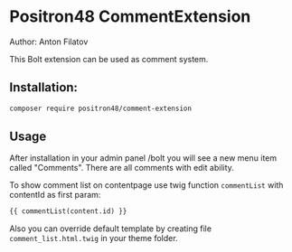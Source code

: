# Positron48 CommentExtension

Author: Anton Filatov

This Bolt extension can be used as comment system.

## Installation:

```bash
composer require positron48/comment-extension
```

## Usage

After installation in your admin panel /bolt you will see a new menu item called "Comments". 
There are all comments with edit ability.


To show comment list on contentpage use twig function `commentList` with contentId as first param:

```html
{{ commentList(content.id) }}
```

Also you can override default template by creating file `comment_list.html.twig` in your theme folder.